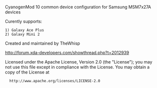 CyanogenMod 10 common device configuration for Samsung MSM7x27A devices

Curently supports:

	1) Galaxy Ace Plus
	2) Galaxy Mini 2

Created and maintained by TheWhisp

http://forum.xda-developers.com/showthread.php?t=2012939

Licensed under the Apache License, Version 2.0 (the "License");
 you may not use this file except in compliance with the License.
 You may obtain a copy of the License at

      http://www.apache.org/licenses/LICENSE-2.0